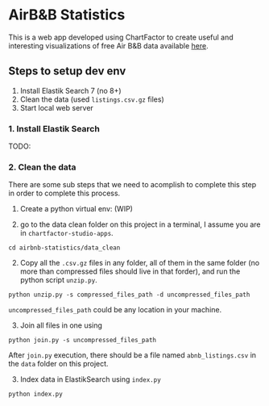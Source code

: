 # AirB&B Statistics

This is a web app developed using ChartFactor to create useful and interesting visualizations of free Air B&B data available [here](http://insideairbnb.com/get-the-data/).

## Steps to setup dev env
1. Install Elastik Search 7 (no 8+)
2. Clean the data (used `listings.csv.gz` files)
3. Start local web server

### 1. Install Elastik Search
TODO:

### 2. Clean the data
There are some sub steps that we need to acomplish to complete this step in order to complete this process.

1. Create a python virtual env: (WIP)


1. go to the data clean folder on this project in a terminal, I assume you are in `chartfactor-studio-apps`.

`cd airbnb-statistics/data_clean`

2. Copy all the `.csv.gz` files in any folder, all of them in the same folder (no more than compressed files should live in that forder), and run the python script `unzip.py`.

`python unzip.py -s compressed_files_path -d uncompressed_files_path`

`uncompressed_files_path` could be any location in your machine.

3. Join all files in one using

`python join.py -s uncompressed_files_path`

After `join.py` execution, there should be a file named `abnb_listings.csv` in the `data` folder on this project.

3. Index data in ElastikSearch using `index.py`

`python index.py`